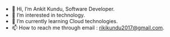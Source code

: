 - 👋 Hi, I’m Ankit Kundu, Software Developer.
- 👀 I’m interested in technology.
- 🌱 I’m currently learning Cloud technologies.
- 📫 How to reach me through email : rikikundu2017@gmail.com.

<!---
Ankit12453/Ankit12453 is a ✨ special ✨ repository because its `README.md` (this file) appears on your GitHub profile.
You can click the Preview link to take a look at your changes.
--->

